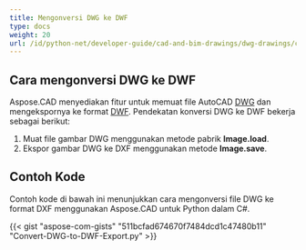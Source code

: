 ```yaml
---
title: Mengonversi DWG ke DWF
type: docs
weight: 20
url: /id/python-net/developer-guide/cad-and-bim-drawings/dwg-drawings/convert-dwg-to-dwf/
---
```


## **Cara mengonversi DWG ke DWF**

Aspose.CAD menyediakan fitur untuk memuat file AutoCAD [DWG](https://docs.fileformat.com/cad/dwg/) dan mengekspornya ke format [DWF](https://docs.fileformat.com/cad/dwf/). Pendekatan konversi DWG ke DWF bekerja sebagai berikut:

1. Muat file gambar DWG menggunakan metode pabrik **Image.load**.
1. Ekspor gambar DWG ke DXF menggunakan metode **Image.save**.

## Contoh Kode

Contoh kode di bawah ini menunjukkan cara mengonversi file DWG ke format DXF menggunakan Aspose.CAD untuk Python dalam C#.

{{< gist "aspose-com-gists" "511bcfad674670f7484dcd1c47480b11" "Convert-DWG-to-DWF-Export.py" >}}
